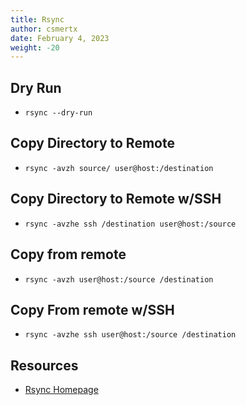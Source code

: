 ```yaml
---
title: Rsync
author: csmertx
date: February 4, 2023
weight: -20
---
```


## Dry Run

- ```rsync --dry-run```

## Copy Directory to Remote

- ```rsync -avzh source/ user@host:/destination```

## Copy Directory to Remote w/SSH

- ```rsync -avzhe ssh /destination user@host:/source```

## Copy from remote

- ```rsync -avzh user@host:/source /destination```

## Copy From remote w/SSH

- ```rsync -avzhe ssh user@host:/source /destination```

## Resources

- [Rsync Homepage](https://rsync.samba.org/)